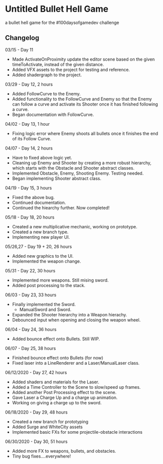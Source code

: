 # Untitled Bullet Hell Game
a bullet hell game for the #100daysofgamedev challenge
## Changelog
03/15 - Day 11
* Made ActivateOnProximity update the editor scene based on the given timeToActivate, instead of the given distance.
* Added VFX assets to the project for testing and reference.
* Added shadergraph to the project.

03/29 - Day 12, 2 hours
* Added FollowCurve to the Enemy.
* Added functionality to the FollowCurve and Enemy so that the Enemy can follow a curve and activate its Shooter once it has finished following a curve.
* Began documentation with FollowCurve.

04/02 - Day 13, 1 hour
* Fixing logic error where Enemy shoots all bullets once it finishes the end of its Follow Curve.

04/07 - Day 14, 2 hours
* Have to fixed above logic yet.
* Cleaning up Enemy and Shooter by creating a more robust hierarchy, which starts with the Obstacle and Shooter abstract classes.
* Implemented Obstacle, Enemy, Shooting Enemy. Testing needed.
* Began implementing Shooter abstract class.

04/19 - Day 15, 3 hours
* Fixed the above bug.
* Continued documentation.
* Continued the hiearchy further. Now completed!

05/18 - Day 18, 20 hours
* Created a new multiplicative mechanic, working on prototype.
* Created a new branch type.
* Implementing new player UI.

05/26,27 - Day 19 + 20, 26 hours
* Added new graphics to the UI.
* Implemented the weapon change.

05/31 - Day 22, 30 hours
* Implemented more weapons. Still mising sword.
* Added post processing to the stack.

06/03 - Day 23, 33 hours
* Finally implemented the Sword.
    - ManualSword and Sword.
* Expanded the Shooter hierarchy into a Weapon hierachy.
* Debounced input when opening and closing the weapon wheel.

06/04 - Day 24, 36 hours
* Added bounce effect onto Bullets. Still WIP.

06/07 - Day 25, 38 hours
* Finished bounce effect onto Bullets (for now)
* Fixed laser into a LineRenderer and a Laser/ManualLaser class.

06/12/2020 - Day 27, 42 hours
* Added shaders and materials for the Laser.
* Added a Time Controller to the Scene to slow/speed up frames.
* Added another Post Processing effect to the scene.
* Gave Laser a Charge Up and a charge up animation.
* Working on giving a charge up to the sword.

06/18/2020 - Day 29, 48 hours
* Created a new branch for prototyping
* Added Surge and WhiteCity assets
* Implemented basic FXs for some projectile-obstacle interactions

06/30/2020 - Day 30, 51 hours
* Added more FX to weapons, bullets, and obstacles.
* Tiny bug fixes....everywhere!